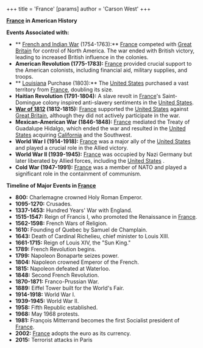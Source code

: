 +++
 title = 'France'
[params]
	author = 'Carson West'
+++


**[France](./../france/) in American History**

**Events Associated with:**

* ** [French and Indian War](./../french-and-indian-war/) (1754-1763):** [France](./../france/) competed with [Great Britain](./../great-britain/) for control of North America. The war ended with British victory, leading to increased British influence in the colonies.
* **American Revolution (1775-1783):** [France](./../france/) provided crucial support to the American colonists, including financial aid, military supplies, and troops.
* ** [Louisiana](./../louisiana/) Purchase (1803):** The [United States](./../united-states/) purchased a vast territory from [France](./../france/), doubling its size.
* **Haitian Revolution (1791-1804):** A slave revolt in [France](./../france/)'s Saint-Domingue colony inspired anti-slavery sentiments in the [United States](./../united-states/).
* **[War of 1812](./../war-of-1812/) (1812-1815):** [France](./../france/) supported the [United States](./../united-states/) against [Great Britain](./../great-britain/), although they did not actively participate in the war.
* **Mexican-American War (1846-1848):** [France](./../france/) mediated the Treaty of Guadalupe Hidalgo, which ended the war and resulted in the [United States](./../united-states/) acquiring [California](./../california/) and the Southwest.
* **World War I (1914-1918):** [France](./../france/) was a major ally of the [United States](./../united-states/) and played a crucial role in the Allied victory.
* **World War II (1939-1945):** [France](./../france/) was occupied by Nazi Germany but later liberated by Allied forces, including the [United States](./../united-states/) .
* **Cold War (1947-1991):** [France](./../france/) was a member of NATO and played a significant role in the containment of communism.

**Timeline of Major Events in [France](./../france/)**

* **800:** Charlemagne crowned Holy Roman Emperor.
* **1095-1270:** Crusades.
* **1337-1453:** Hundred Years' War with England.
* **1515-1547:** Reign of Francis I, who promoted the Renaissance in [France](./../france/).
* **1562-1598:** French Wars of Religion.
* **1610:** Founding of Quebec by Samuel de Champlain.
* **1643:** Death of Cardinal Richelieu, chief minister to Louis XIII.
* **1661-1715:** Reign of Louis XIV, the "Sun King."
* **1789:** French Revolution begins.
* **1799:** Napoleon Bonaparte seizes power.
* **1804:** Napoleon crowned Emperor of the French.
* **1815:** Napoleon defeated at Waterloo.
* **1848:** Second French Revolution.
* **1870-1871:** Franco-Prussian War.
* **1889:** Eiffel Tower built for the World's Fair.
* **1914-1918:** World War I.
* **1939-1945:** World War II.
* **1958:** Fifth Republic established.
* **1968:** May 1968 protests.
* **1981:** François Mitterrand becomes the first Socialist president of [France](./../france/).
* **2002:** [France](./../france/) adopts the euro as its currency.
* **2015:** Terrorist attacks in Paris